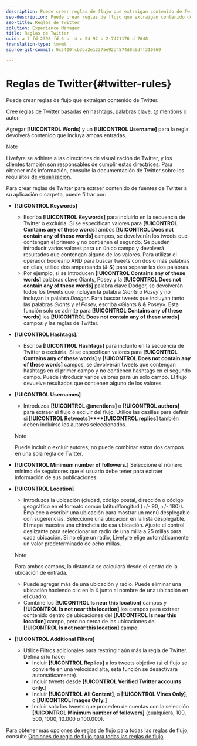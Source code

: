 ```yaml
---
description: Puede crear reglas de flujo que extraigan contenido de Twitter.
seo-description: Puede crear reglas de flujo que extraigan contenido de Twitter.
seo-title: Reglas de Twitter
solution: Experience Manager
title: Reglas de Twitter
uuid: a 7 fd 2398-fd 6 b -4 c 24-92 b 2-7471176 d 7648
translation-type: tm+mt
source-git-commit: 0c5420fcb3ba2e12375e92d4574d0a6dff310869

---
```



# Reglas de Twitter{#twitter-rules}

Puede crear reglas de flujo que extraigan contenido de Twitter.

Cree reglas de Twitter basadas en hashtags, palabras clave, @ mentions o autor.

Agregar **[!UICONTROL Words]** y un **[!UICONTROL Username]** para la regla devolverá contenido que incluya ambas entradas.

>[!NOTE]
>
>Livefyre se adhiere a las directrices de visualización de Twitter, y los clientes también son responsables de cumplir estas directrices. Para obtener más información, consulte la documentación de Twitter sobre los requisitos [de visualización](https://dev.twitter.com/terms/display-requirements).

Para crear reglas de Twitter para extraer contenido de fuentes de Twitter a su aplicación o carpeta, puede filtrar por:

* **[!UICONTROL Keywords]**
   * Escriba **[!UICONTROL Keywords]** para incluirlo en la secuencia de Twitter o excluirla. Si se especifican valores para **[!UICONTROL Contains any of these words]** ambos **[!UICONTROL Does not contain any of these words]** campos, se devolverán los tweets que contengan el primero y no contienen el segundo. Se pueden introducir varios valores para un único campo y devolverá resultados que contengan alguno de los valores. Para utilizar el operador booleano AND para buscar tweets con dos o más palabras en ellas, utilice dos ampersands (*&amp; &amp;*) para separar las dos palabras.
   * Por ejemplo, si se introducen **[!UICONTROL Contains any of these words]** palabras clave Giants, Posey y la **[!UICONTROL Does not contain any of these words]** palabra clave Dodger, se devolverán todos los tweets que incluyan la palabra *Giants* o *Posey* y no incluyan la palabra *Dodger*.
Para buscar tweets que incluyan tanto las palabras *Giants* y *el Posey*, escriba «Giants &amp; &amp; Posey». Esta función solo se admite para **[!UICONTROL Contains any of these words]** los **[!UICONTROL Does not contain any of these words]** campos y las reglas de Twitter.

* **[!UICONTROL Hashtags]**.
   * Escriba **[!UICONTROL Hashtags]** para incluirlo en la secuencia de Twitter o excluirla. Si se especifican valores para **[!UICONTROL Contains any of these words]** y **[!UICONTROL Does not contain any of these words]** campos, se devolverán tweets que contengan hashtags en el primer campo y no contienen hashtags en el segundo campo. Puede introducir varios valores para un solo campo. El flujo devuelve resultados que contienen alguno de los valores.

* **[!UICONTROL Usernames]**
   * Introduzca **[!UICONTROL @mentions]** o **[!UICONTROL authors]** para extraer el flujo o excluir del flujo. Utilice las casillas para definir si **[!UICONTROL Retweets]****[!UICONTROL replies]** también deben incluirse los autores seleccionados.
   >[!NOTE]
   >
   >Puede incluir o excluir autores; no puede combinar estos dos campos en una sola regla de Twitter.

* **[!UICONTROL Minimum number of followers.]** Seleccione el número mínimo de seguidores que el usuario debe tener para extraer información de sus publicaciones.
* **[!UICONTROL Location]**

   * Introduzca la ubicación (ciudad, código postal, dirección o código geográfico en el formato común latitud/longitud (+/- 90, +/- 180)). Empiece a escribir una ubicación para mostrar un menú desplegable con sugerencias. Seleccione una ubicación en la lista desplegable. El mapa muestra una chincheta de esa ubicación. Ajuste el control deslizante para seleccionar un radio de una milla a 25 millas para cada ubicación. Si no elige un radio, Livefyre elige automáticamente un valor predeterminado de ocho millas.
   >[!NOTE]
   >
   >Para ambos campos, la distancia se calculará desde el centro de la ubicación de entrada.

   * Puede agregar más de una ubicación y radio. Puede eliminar una ubicación haciendo clic en la X junto al nombre de una ubicación en el cuadro.
   * Combine los **[!UICONTROL Is near this location]** campos y **[!UICONTROL Is not near this location]** los campos para extraer contenido dentro de ubicaciones del **[!UICONTROL Is near this location]** campo, pero no cerca de las ubicaciones del **[!UICONTROL Is not near this location]** campo.


* **[!UICONTROL Additional Filters]**
   * Utilice Filtros adicionales para restringir aún más la regla de Twitter. Defina si lo hace:
      * Incluir **[!UICONTROL Replies]** a los tweets objetivo (si el flujo se convierte en una velocidad alta, esta función se desactivará automáticamente).
      * Incluir tweets desde **[!UICONTROL Verified Twitter accounts only.]**
      * Incluir **[!UICONTROL All Content]**, o **[!UICONTROL Vines Only]**, o **[!UICONTROL Images Only.]**
      * Incluir solo los tweets que proceden de cuentas con la selección **[!UICONTROL Minimum number of followers]** (cualquiera, 100, 500, 1000, 10.000 o 100.000).

Para obtener más opciones de reglas de flujo para todas las reglas de flujo, consulte [Opciones de regla de flujo para todas las reglas de flujo](../c-streams/c-stream-rule-options-for-all-stream-rules.md#c_stream_rule_options_for_all_stream_rules).
